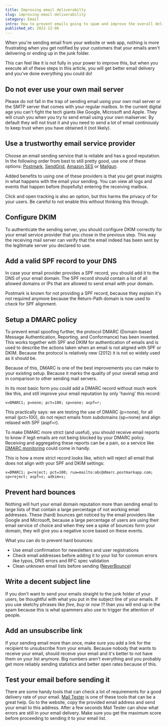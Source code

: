 ```yaml
---
title: Improving email deliverabilty
slug: improving-email-deliverability
category: Email
intro: How to prevent emails going to spam and improve the overall deliverability of your email domain.
published_at: 2022-12-06
---
```


When you're sending email from your website or web app, nothing is more frustrating when you get notified by your customers that your emails aren't delivering or ending up in the junk folder.

This can feel like it is not fully in your power to improve this, but when you execute all of these steps in this article, you will get better email delivery and you've done everything you could do!

## Do not ever use your own mail server

Please do not fall in the trap of sending email using your own mail server or the SMTP server that comes with your regular mailbox. In the current digital age you can't fight the tech giants like Google, Microsoft and Apple. They will crush you when you try to send email using your own mailserver. By default they will not trust it and you need to send a lot of email continously to keep trust when you have obtained it (not likely).

## Use a trustworthy email service provider

Choose an email sending service that is reliable and has a good reputation. In the following order from best to still pretty good, use one of these options: [Postmark](https://postmarkapp.com), [SendGrid](https://sendgrid.com), [Amazon SES](https://aws.amazon.com/ses/) or [Mailgun](https://mailgun.com).

Added benefits to using one of these providers is that you get great insights in what happens with the email your sending. You can view all logs and events that happen before (hopefully) entering the receiving mailbox.

Click and open tracking is also an option, but this harms the privacy of for your users. Be careful to not enable this without thinking this through.

## Configure DKIM

To authenticate the sending server, you should configure DKIM correctly for your email service provider that you chose in the previous step. This way the receiving mail server can verify that the email indeed has been sent by the legitimate server you declared to use.

## Add a valid SPF record to your DNS

In case your email provider provides a SPF record, you should add it to the DNS of your email domain. The SPF record should contain a list of all allowed domains or IPs that are allowed to send email with your domain.

Postmark is known for not providing a SPF record, because they explain it's not required anymore because the Return-Path domain is now used to check for SPF alignment.

## Setup a DMARC policy

To prevent email spoofing further, the protocol DMARC (Domain-based Message Authentication, Reporting, and Conformance) has been invented. This works together with SPF and DKIM for authentication of emails and is used to describe the actions taken when an email is not aligned with SPF or DKIM. Because the protocol is relatively new (2012) it is not so widely used as it should be.

Because of this, DMARC is one of the best improvements you can make to your existing setup. Because it marks the quality of your overall setup and in comparison to other sending mail servers.

In its most basic form you could add a DMARC record without much work like this, and still improve your email reputation by only 'having' this record:

```
v=DMARC1; p=none; pct=100; sp=none; aspf=r;
```

This practically says: we are testing the use of DMARC (p=none), for all email (pct=100), do not reject emails from subdomains (sp=none) and align relaxed with SPF (aspf=r).

To make DMARC more strict (and useful), you should receive email reports to know if legit emails are not being blocked by your DMARC policy. Receiving and aggregating these reports can be a pain, so a service like [DMARC monitoring](https://dmarc.postmarkapp.com) could come in handy.

This is how a more strict record looks like, which will reject all email that does not align with your SPF and DKIM settings:

```
v=DMARC1; p=reject; pct=100; rua=mailto:abc@dmarc.postmarkapp.com; sp=reject; aspf=s; adkim=s;
```

## Prevent hard bounces

Nothing will hurt your email domain reputation more than sending email to large lists of that contain a large percentage of not working email addresses. These (hard) bounces get noticed by the email providers like Google and Microsoft, because a large percentage of users are using their email service of choice and when they see a spike of bounces form your domain, they will give you a negative score based on these events.

What you can do to prevent hard bounces:

-   Use email confirmation for newsletters and user registrations
-   Check email addresses before adding it to your list for common errors like typos, DNS errors and RFC spec validation
-   Clean unknown email lists before sending ([NeverBounce](https://neverbounce.com))

## Write a decent subject line

If you don't want to send your emails straight to the junk folder of your users, be thoughtful with what you put in the subject line of your emails. If you use sketchy phrases like _free_, _buy_ or _now !!!_ than you will end up in the spam because this is what spammers also use to trigger the attention of people.

## Add an unsubscribe link

If your sending email more than once, make sure you add a link for the recipient to unsubscribe from your emails. Because nobody that wants to receive your email, should receive your email and it's better to not have them on your list anymore. Big numbers aren't everything and you probably get more reliably sending statistics and better open rates because of this.

## Test your email before sending it

There are some handy tools that can check a lot of requirements for a good delivery rate of your email. [Mail Tester](https://www.mail-tester.com) is one of these tools that can be a great help. Go to the website, copy the provided email address and send your email to this address. After a few seconds Mail Tester can show what errors are still in your email delivery. Make sure you get the maximum score before proceeding to sending it to your email list.
